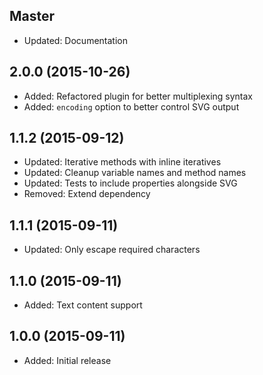 ## Master

- Updated: Documentation

## 2.0.0 (2015-10-26)

- Added: Refactored plugin for better multiplexing syntax
- Added: `encoding` option to better control SVG output

## 1.1.2 (2015-09-12)

- Updated: Iterative methods with inline iteratives
- Updated: Cleanup variable names and method names
- Updated: Tests to include properties alongside SVG
- Removed: Extend dependency

## 1.1.1 (2015-09-11)

- Updated: Only escape required characters

## 1.1.0 (2015-09-11)

- Added: Text content support

## 1.0.0 (2015-09-11)

- Added: Initial release
